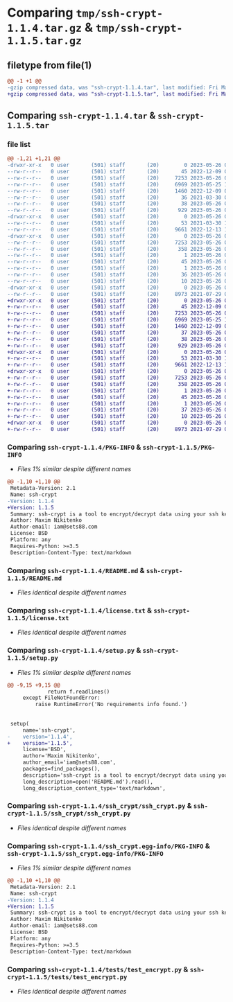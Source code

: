 # Comparing `tmp/ssh-crypt-1.1.4.tar.gz` & `tmp/ssh-crypt-1.1.5.tar.gz`

## filetype from file(1)

```diff
@@ -1 +1 @@
-gzip compressed data, was "ssh-crypt-1.1.4.tar", last modified: Fri May 26 04:52:31 2023, max compression
+gzip compressed data, was "ssh-crypt-1.1.5.tar", last modified: Fri May 26 05:06:21 2023, max compression
```

## Comparing `ssh-crypt-1.1.4.tar` & `ssh-crypt-1.1.5.tar`

### file list

```diff
@@ -1,21 +1,21 @@
-drwxr-xr-x   0 user       (501) staff       (20)        0 2023-05-26 04:52:31.083265 ssh-crypt-1.1.4/
--rw-r--r--   0 user       (501) staff       (20)       45 2022-12-09 09:10:04.000000 ssh-crypt-1.1.4/MANIFEST.in
--rw-r--r--   0 user       (501) staff       (20)     7253 2023-05-26 04:52:31.083075 ssh-crypt-1.1.4/PKG-INFO
--rw-r--r--   0 user       (501) staff       (20)     6969 2023-05-25 14:53:13.000000 ssh-crypt-1.1.4/README.md
--rw-r--r--   0 user       (501) staff       (20)     1460 2022-12-09 09:10:04.000000 ssh-crypt-1.1.4/license.txt
--rw-r--r--   0 user       (501) staff       (20)       36 2021-03-30 07:40:28.000000 ssh-crypt-1.1.4/requirements.txt
--rw-r--r--   0 user       (501) staff       (20)       38 2023-05-26 04:52:31.083316 ssh-crypt-1.1.4/setup.cfg
--rw-r--r--   0 user       (501) staff       (20)      929 2023-05-26 04:52:08.000000 ssh-crypt-1.1.4/setup.py
-drwxr-xr-x   0 user       (501) staff       (20)        0 2023-05-26 04:52:31.081348 ssh-crypt-1.1.4/ssh_crypt/
--rw-r--r--   0 user       (501) staff       (20)       53 2021-03-30 12:27:03.000000 ssh-crypt-1.1.4/ssh_crypt/__init__.py
--rw-r--r--   0 user       (501) staff       (20)     9661 2022-12-13 12:12:07.000000 ssh-crypt-1.1.4/ssh_crypt/ssh_crypt.py
-drwxr-xr-x   0 user       (501) staff       (20)        0 2023-05-26 04:52:31.082537 ssh-crypt-1.1.4/ssh_crypt.egg-info/
--rw-r--r--   0 user       (501) staff       (20)     7253 2023-05-26 04:52:31.000000 ssh-crypt-1.1.4/ssh_crypt.egg-info/PKG-INFO
--rw-r--r--   0 user       (501) staff       (20)      358 2023-05-26 04:52:31.000000 ssh-crypt-1.1.4/ssh_crypt.egg-info/SOURCES.txt
--rw-r--r--   0 user       (501) staff       (20)        1 2023-05-26 04:52:31.000000 ssh-crypt-1.1.4/ssh_crypt.egg-info/dependency_links.txt
--rw-r--r--   0 user       (501) staff       (20)       45 2023-05-26 04:52:31.000000 ssh-crypt-1.1.4/ssh_crypt.egg-info/entry_points.txt
--rw-r--r--   0 user       (501) staff       (20)        1 2023-05-26 04:52:30.000000 ssh-crypt-1.1.4/ssh_crypt.egg-info/not-zip-safe
--rw-r--r--   0 user       (501) staff       (20)       36 2023-05-26 04:52:31.000000 ssh-crypt-1.1.4/ssh_crypt.egg-info/requires.txt
--rw-r--r--   0 user       (501) staff       (20)       10 2023-05-26 04:52:31.000000 ssh-crypt-1.1.4/ssh_crypt.egg-info/top_level.txt
-drwxr-xr-x   0 user       (501) staff       (20)        0 2023-05-26 04:52:31.082675 ssh-crypt-1.1.4/tests/
--rw-r--r--   0 user       (501) staff       (20)     8973 2021-07-29 06:27:04.000000 ssh-crypt-1.1.4/tests/test_encrypt.py
+drwxr-xr-x   0 user       (501) staff       (20)        0 2023-05-26 05:06:21.652350 ssh-crypt-1.1.5/
+-rw-r--r--   0 user       (501) staff       (20)       45 2022-12-09 09:10:04.000000 ssh-crypt-1.1.5/MANIFEST.in
+-rw-r--r--   0 user       (501) staff       (20)     7253 2023-05-26 05:06:21.652118 ssh-crypt-1.1.5/PKG-INFO
+-rw-r--r--   0 user       (501) staff       (20)     6969 2023-05-25 14:53:13.000000 ssh-crypt-1.1.5/README.md
+-rw-r--r--   0 user       (501) staff       (20)     1460 2022-12-09 09:10:04.000000 ssh-crypt-1.1.5/license.txt
+-rw-r--r--   0 user       (501) staff       (20)       37 2023-05-26 05:03:14.000000 ssh-crypt-1.1.5/requirements.txt
+-rw-r--r--   0 user       (501) staff       (20)       38 2023-05-26 05:06:21.652413 ssh-crypt-1.1.5/setup.cfg
+-rw-r--r--   0 user       (501) staff       (20)      929 2023-05-26 05:05:53.000000 ssh-crypt-1.1.5/setup.py
+drwxr-xr-x   0 user       (501) staff       (20)        0 2023-05-26 05:06:21.650744 ssh-crypt-1.1.5/ssh_crypt/
+-rw-r--r--   0 user       (501) staff       (20)       53 2021-03-30 12:27:03.000000 ssh-crypt-1.1.5/ssh_crypt/__init__.py
+-rw-r--r--   0 user       (501) staff       (20)     9661 2022-12-13 12:12:07.000000 ssh-crypt-1.1.5/ssh_crypt/ssh_crypt.py
+drwxr-xr-x   0 user       (501) staff       (20)        0 2023-05-26 05:06:21.651745 ssh-crypt-1.1.5/ssh_crypt.egg-info/
+-rw-r--r--   0 user       (501) staff       (20)     7253 2023-05-26 05:06:21.000000 ssh-crypt-1.1.5/ssh_crypt.egg-info/PKG-INFO
+-rw-r--r--   0 user       (501) staff       (20)      358 2023-05-26 05:06:21.000000 ssh-crypt-1.1.5/ssh_crypt.egg-info/SOURCES.txt
+-rw-r--r--   0 user       (501) staff       (20)        1 2023-05-26 05:06:21.000000 ssh-crypt-1.1.5/ssh_crypt.egg-info/dependency_links.txt
+-rw-r--r--   0 user       (501) staff       (20)       45 2023-05-26 05:06:21.000000 ssh-crypt-1.1.5/ssh_crypt.egg-info/entry_points.txt
+-rw-r--r--   0 user       (501) staff       (20)        1 2023-05-26 05:06:21.000000 ssh-crypt-1.1.5/ssh_crypt.egg-info/not-zip-safe
+-rw-r--r--   0 user       (501) staff       (20)       37 2023-05-26 05:06:21.000000 ssh-crypt-1.1.5/ssh_crypt.egg-info/requires.txt
+-rw-r--r--   0 user       (501) staff       (20)       10 2023-05-26 05:06:21.000000 ssh-crypt-1.1.5/ssh_crypt.egg-info/top_level.txt
+drwxr-xr-x   0 user       (501) staff       (20)        0 2023-05-26 05:06:21.651882 ssh-crypt-1.1.5/tests/
+-rw-r--r--   0 user       (501) staff       (20)     8973 2021-07-29 06:27:04.000000 ssh-crypt-1.1.5/tests/test_encrypt.py
```

### Comparing `ssh-crypt-1.1.4/PKG-INFO` & `ssh-crypt-1.1.5/PKG-INFO`

 * *Files 1% similar despite different names*

```diff
@@ -1,10 +1,10 @@
 Metadata-Version: 2.1
 Name: ssh-crypt
-Version: 1.1.4
+Version: 1.1.5
 Summary: ssh-crypt is a tool to encrypt/decrypt data using your ssh key from ssh-agent
 Author: Maxim Nikitenko
 Author-email: iam@sets88.com
 License: BSD
 Platform: any
 Requires-Python: >=3.5
 Description-Content-Type: text/markdown
```

### Comparing `ssh-crypt-1.1.4/README.md` & `ssh-crypt-1.1.5/README.md`

 * *Files identical despite different names*

### Comparing `ssh-crypt-1.1.4/license.txt` & `ssh-crypt-1.1.5/license.txt`

 * *Files identical despite different names*

### Comparing `ssh-crypt-1.1.4/setup.py` & `ssh-crypt-1.1.5/setup.py`

 * *Files 1% similar despite different names*

```diff
@@ -9,15 +9,15 @@
             return f.readlines()
     except FileNotFoundError:
         raise RuntimeError('No requirements info found.')
 
 
 setup(
     name='ssh-crypt',
-    version='1.1.4',
+    version='1.1.5',
     license='BSD',
     author='Maxim Nikitenko',
     author_email='iam@sets88.com',
     packages=find_packages(),
     description='ssh-crypt is a tool to encrypt/decrypt data using your ssh key from ssh-agent',\
     long_description=open('README.md').read(),
     long_description_content_type='text/markdown',
```

### Comparing `ssh-crypt-1.1.4/ssh_crypt/ssh_crypt.py` & `ssh-crypt-1.1.5/ssh_crypt/ssh_crypt.py`

 * *Files identical despite different names*

### Comparing `ssh-crypt-1.1.4/ssh_crypt.egg-info/PKG-INFO` & `ssh-crypt-1.1.5/ssh_crypt.egg-info/PKG-INFO`

 * *Files 1% similar despite different names*

```diff
@@ -1,10 +1,10 @@
 Metadata-Version: 2.1
 Name: ssh-crypt
-Version: 1.1.4
+Version: 1.1.5
 Summary: ssh-crypt is a tool to encrypt/decrypt data using your ssh key from ssh-agent
 Author: Maxim Nikitenko
 Author-email: iam@sets88.com
 License: BSD
 Platform: any
 Requires-Python: >=3.5
 Description-Content-Type: text/markdown
```

### Comparing `ssh-crypt-1.1.4/tests/test_encrypt.py` & `ssh-crypt-1.1.5/tests/test_encrypt.py`

 * *Files identical despite different names*

